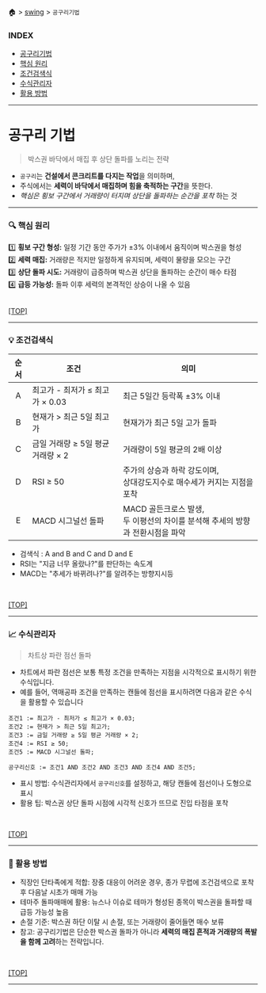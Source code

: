 🏠 > [swing](./) > `공구리기법`
<!-- https://m.blog.naver.com/small-bird/223882418999 -->

### INDEX
- [공구리기법](#공구리-기법)
- [핵심 원리](#-핵심-원리)
- [조건검색식](#-조건검색식)
- [수식관리자](#-수식관리자)
- [활용 방법](#-활용-방법)

---
# 공구리 기법
> 박스권 바닥에서 매집 후 상단 돌파를 노리는 전략
- `공구리`는 **건설에서 콘크리트를 다지는 작업**을 의미하며, 
- 주식에서는 **세력이 바닥에서 매집하며 힘을 축적하는 구간**을 뜻한다.
- _핵심은 횡보 구간에서 거래량이 터지며 상단을 돌파하는 순간을 포착_ 하는 것

---
### 🔍 핵심 원리
1️⃣ **횡보 구간 형성:** 일정 기간 동안 주가가 ±3% 이내에서 움직이며 박스권을 형성 <br/>
2️⃣ **세력 매집:** 거래량은 적지만 일정하게 유지되며, 세력이 물량을 모으는 구간 <br/>
3️⃣ **상단 돌파 시도:** 거래량이 급증하며 박스권 상단을 돌파하는 순간이 매수 타점 <br/>
4️⃣ **급등 가능성:** 돌파 이후 세력의 본격적인 상승이 나올 수 있음 <br/>
<br/>

[[TOP]](#index)

---
### 💡 조건검색식
| 순서 | 조건 | 의미 |
|:---:|--------|---------|
| A | 최고가 - 최저가 ≤ 최고가 × 0.03     | 최근 5일간 등락폭 ±3% 이내    |
| B | 현재가 > 최근 5일 최고가            | 현재가가 최근 5일 고가 돌파    |
| C | 금일 거래량 ≥ 5일 평균 거래량 × 2    | 거래량이 5일 평균의 2배 이상   |
| D | RSI ≥ 50          | 주가의 상승과 하락 강도이며, <br/>상대강도지수로 매수세가 커지는 지점을 포착 |
| E | MACD 시그널선 돌파  | MACD 골든크로스 발생, <br/>두 이평선의 차이를 분석해 추세의 방향과 전환시점을 파악 |

- 검색식 :  A and B and C and D and E
- RSI는 "지금 너무 올랐나?"를 판단하는 속도계
- MACD는 "추세가 바뀌려나?"를 알려주는 방향지시등


<br/>

[[TOP]](#index)

---
### 📈 수식관리자 
> 차트상 파란 점선 돌파
- 차트에서 파란 점선은 보통 특정 조건을 만족하는 지점을 시각적으로 표시하기 위한 수식입니다. 
- 예를 들어, 역매공파 조건을 만족하는 캔들에 점선을 표시하려면 다음과 같은 수식을 활용할 수 있습니다

```shell
조건1 := 최고가 - 최저가 ≤ 최고가 × 0.03;
조건2 := 현재가 > 최근 5일 최고가;
조건3 := 금일 거래량 ≥ 5일 평균 거래량 × 2;
조건4 := RSI ≥ 50;
조건5 := MACD 시그널선 돌파;

공구리신호 := 조건1 AND 조건2 AND 조건3 AND 조건4 AND 조건5;
```
- 표시 방법: 수식관리자에서 `공구리신호`를 설정하고, 해당 캔들에 점선이나 도형으로 표시
- 활용 팁: 박스권 상단 돌파 시점에 시각적 신호가 뜨므로 진입 타점을 포착
<br/>

[[TOP]](#index)

---
### 🧠 활용 방법
- 직장인 단타족에게 적합: 장중 대응이 어려운 경우, 종가 무렵에 조건검색으로 포착 후 다음날 시초가 매매 가능
- 테마주 돌파매매에 활용: 뉴스나 이슈로 테마가 형성된 종목이 박스권을 돌파할 때 급등 가능성 높음
- 손절 기준: 박스권 하단 이탈 시 손절, 또는 거래량이 줄어들면 매수 보류
- 참고: 공구리기법은 단순한 박스권 돌파가 아니라 **세력의 매집 흔적과 거래량의 폭발을 함께 고려**하는 전략입니다.



<br/>

[[TOP]](#index)

---
